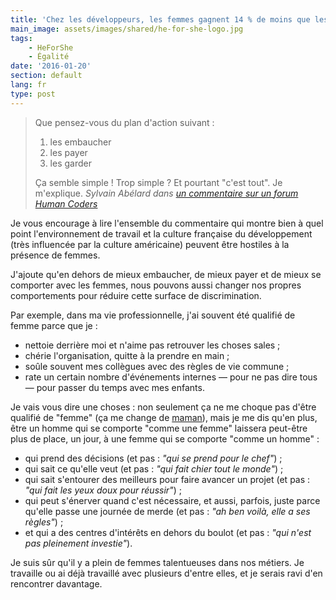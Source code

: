 ```yaml
---
title: 'Chez les développeurs, les femmes gagnent 14 % de moins que les hommes, que faire ?'
main_image: assets/images/shared/he-for-she-logo.jpg
tags:
    - HeForShe
    - Égalité
date: '2016-01-20'
section: default
lang: fr
type: post
---
```


> Que pensez-vous du plan d'action suivant :
>
> 1. les embaucher
> 2. les payer
> 3. les garder
>
> Ça semble simple ! Trop simple ? Et pourtant "c'est tout". Je m'explique.
> <cite>Sylvain Abélard dans [un commentaire sur un forum Human Coders](https://forum.humancoders.com/t/chez-les-developpeurs-les-femmes-gagnent-14-de-moins-que-les-hommes-que-faire/1905/2)</cite>

Je vous encourage à lire l'ensemble du commentaire qui montre bien à quel point l'environnement de travail et la culture française du développement (très influencée par la culture américaine) peuvent être hostiles à la présence de femmes.

J'ajoute qu'en dehors de mieux embaucher, de mieux payer et de mieux se comporter avec les femmes, nous pouvons aussi changer nos propres comportements pour réduire cette surface de discrimination.

Par exemple, dans ma vie professionnelle, j'ai souvent été qualifié de femme parce que je :

* nettoie derrière moi et n'aime pas retrouver les choses sales ;
* chérie l'organisation, quitte à la prendre en main ;
* soûle souvent mes collègues avec des règles de vie commune ;
* rate un certain nombre d'événements internes — pour ne pas dire tous — pour passer du temps avec mes enfants.

Je vais vous dire une choses : non seulement ça ne me choque pas d'être qualifié de "femme" (ça me change de [maman](/2016/01/wemoms-app/)), mais je me dis qu'en plus, être un homme qui se comporte "comme une femme" laissera peut-être plus de place, un jour, à une femme qui se comporte "comme un homme" :

* qui prend des décisions (et pas : _"qui se prend pour le chef"_) ;
* qui sait ce qu'elle veut (et pas : _"qui fait chier tout le monde"_) ;
* qui sait s'entourer des meilleurs pour faire avancer un projet (et pas : _"qui fait les yeux doux pour réussir"_) ;
* qui peut s'énerver quand c'est nécessaire, et aussi, parfois, juste parce qu'elle passe une journée de merde (et pas : _"ah ben voilà, elle a ses règles"_) ;
* et qui a des centres d'intérêts en dehors du boulot (et pas : _"qui n'est pas pleinement investie"_).

Je suis sûr qu'il y a plein de femmes talentueuses dans nos métiers. Je travaille ou ai déjà travaillé avec plusieurs d'entre elles, et je serais ravi d'en rencontrer davantage.
